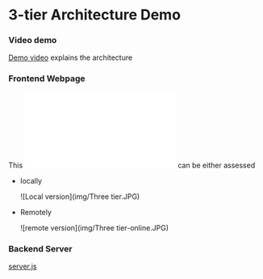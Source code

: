 # 3-tier Architecture Demo

### Video demo

[Demo video](https://youtu.be/5S-OaFjtILE) explains the architecture

### Frontend Webpage

This ![webpage index.html](public/index.html) can be either assessed 


- locally

    ![Local version](img/Three tier.JPG)

    
- Remotely

    ![remote version](img/Three tier-online.JPG)
  
### Backend Server

[server.js](server.js)


